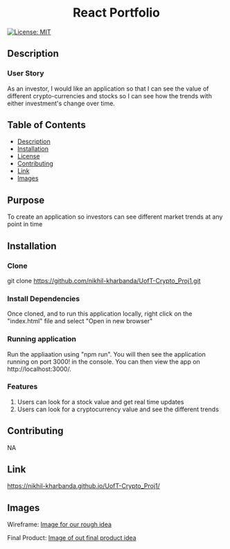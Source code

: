 


<h1 align="center">React Portfolio </h1>

  [![License: MIT](https://img.shields.io/badge/License-MIT-yellow.svg)](https://opensource.org/licenses/MIT) <br />

## Description
  
### User Story
As an investor, I would like an application so that I can see the value of different crypto-currencies and stocks so I can see how the trends with either investment's change over time.

## Table of Contents
  - [Description](#description)
  - [Installation](#installation)
  - [License](#license)
  - [Contributing](#contributing)
  - [Link](#Link)
  - [Images](#images)  

## Purpose
  To create an application so investors can see different market trends at any point in time
  
## Installation

### Clone
  git clone https://github.com/nikhil-kharbanda/UofT-Crypto_Proj1.git

### Install Dependencies
Once cloned, and to run this application locally, right click on the "index.html" file and select "Open in new browser"

### Running application
Run the appliaation using "npm run". You will then see the application running on port 3000! in the console. You can then view the app on http://localhost:3000/.

### Features
1. Users can look for a stock value and get real time updates
2. Users can look for a cryptocurrency value and see the different trends

## Contributing
  NA

## Link
  https://nikhil-kharbanda.github.io/UofT-Crypto_Proj1/

## Images

Wireframe:
[Image for our rough idea](Assets/imgs/wireframe.png)

Final Product:
[Image of out final product idea](Assets/imgs/FinalProduct.PNG)
